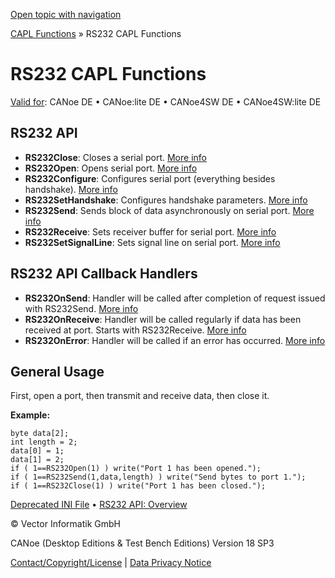 [Open topic with navigation](../../../../CANoeDEFamily.htm#Topics/CAPLFunctions/RS232/CAPLfunctionsRS232Overview.md)

[CAPL Functions](../CAPLfunctions.md) » RS232 CAPL Functions

# RS232 CAPL Functions

[Valid for](../../Shared/FeatureAvailability.md):  CANoe DE • CANoe:lite DE • CANoe4SW DE • CANoe4SW:lite DE

## RS232 API

- **RS232Close**: Closes a serial port. [More info](Functions/CAPLfunctionRS232Close.md)
- **RS232Open**: Opens serial port. [More info](Functions/CAPLfunctionRS232Open.md)
- **RS232Configure**: Configures serial port (everything besides handshake). [More info](Functions/CAPLfunctionRS232Configure.md)
- **RS232SetHandshake**: Configures handshake parameters. [More info](Functions/CAPLfunctionRS232SetHandshake.md)
- **RS232Send**: Sends block of data asynchronously on serial port. [More info](Functions/CAPLfunctionRS232Send.md)
- **RS232Receive**: Sets receiver buffer for serial port. [More info](Functions/CAPLfunctionRS232Receive.md)
- **RS232SetSignalLine**: Sets signal line on serial port. [More info](Functions/CAPLfunctionRS232SetSignalLine.md)

## RS232 API Callback Handlers

- **RS232OnSend**: Handler will be called after completion of request issued with RS232Send. [More info](Functions/CAPLfunctionRS232OnSend.md)
- **RS232OnReceive**: Handler will be called regularly if data has been received at port. Starts with RS232Receive. [More info](Functions/CAPLfunctionRS232OnReceive.md)
- **RS232OnError**: Handler will be called if an error has occurred. [More info](Functions/CAPLfunctionRS232OnError.md)

## General Usage

First, open a port, then transmit and receive data, then close it.

**Example:**

```plaintext
byte data[2];
int length = 2;
data[0] = 1;
data[1] = 2;
if ( 1==RS232Open(1) ) write("Port 1 has been opened.");
if ( 1==RS232Send(1,data,length) ) write("Send bytes to port 1.");
if ( 1==RS232Close(1) ) write("Port 1 has been closed.");
```

[Deprecated INI File](CAPLfunctionsRS232DeprecatedIniFiles.md) • [RS232 API: Overview](../../CANoeCANalyzer/Interfaces/RS232/RS232.md)

© Vector Informatik GmbH

CANoe (Desktop Editions & Test Bench Editions) Version 18 SP3

[Contact/Copyright/License](../../Shared/ContactCopyrightLicense.md) | [Data Privacy Notice](https://www.vector.com/int/en/company/get-info/privacy-policy/)
